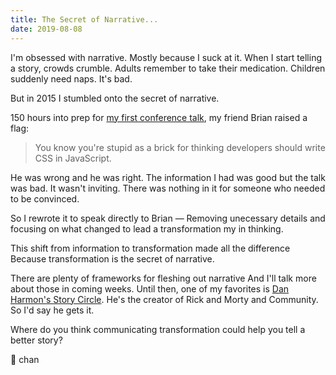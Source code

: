 ```yaml
---
title: The Secret of Narrative...
date: 2019-08-08
---
```


I'm obsessed with narrative.
Mostly because I suck at it.
When I start telling a story, crowds crumble.
Adults remember to take their medication.
Children suddenly need naps.
It's bad.

But in 2015 I stumbled onto the secret of narrative.

150 hours into prep for [my first conference talk](https://www.youtube.com/watch?v=ERB1TJBn32c), my friend Brian raised a flag:

> You know you're stupid as a brick for thinking developers should write CSS in JavaScript.

He was wrong and he was right.
The information I had was good but the talk was bad.
It wasn't inviting.
There was nothing in it for someone who needed to be convinced.

So I rewrote it to speak directly to Brian —
Removing unecessary details and focusing on what changed to lead a transformation my in thinking.

This shift from information to transformation made all the difference
Because transformation is the secret of narrative.

There are plenty of frameworks for fleshing out narrative
And I'll talk more about those in coming weeks.
Until then, one of my favorites is [Dan Harmon's Story Circle](https://blog.reedsy.com/dan-harmon-story-circle/).
He's the creator of Rick and Morty and Community.
So I'd say he gets it.

Where do you think communicating transformation could help you tell a better story?

🦋 chan
